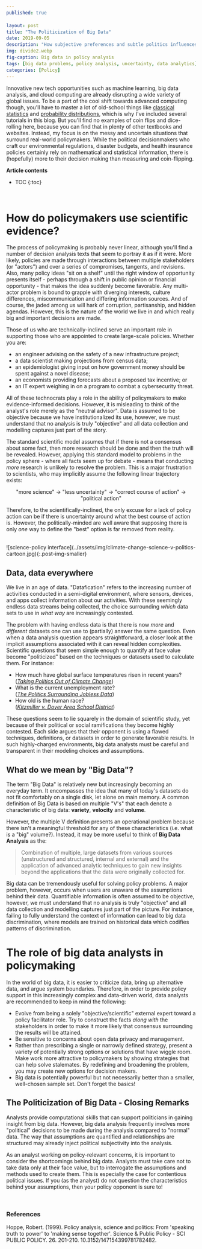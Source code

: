 ```yaml
---
published: true

layout: post
title: "The Politicization of Big Data"
date: 2019-09-05
description: "How subjective preferences and subtle politics influences the success of a big data analysis project."
img: divide2.webp
fig-caption: Big data in policy analysis
tags: [big data problems, policy analysis, uncertainty, data analytics]
categories: [Policy]
---
```

Innovative new tech opportunities such as machine learning, big data analysis, and cloud computing are already disrupting a wide variety of global issues. To be a part of the cool shift towards advanced computing though, you'll have to master a lot of old-school things like [classical statistics](/hypothesis-testing/) and [probability distributions](/probability-distributions/), which is why I've included several tutorials in this blog. But you'll find no examples of coin flips and dice-rolling here, because you can find that in plenty of other textbooks and websites. Instead, my focus is on the messy and uncertain situations that surround real-world policymakers. While the political decisionmakers who craft our environmental regulations, disaster budgets, and health insurance policies certainly rely on mathematical and statistical information, there is (hopefully) more to their decision making than measuring and coin-flipping.

**Article contents**
- TOC
{:toc}

<br>


# How do policymakers use scientific evidence?
The process of policymaking is probably never linear, although you'll find a number of decision analysis texts that seem to portray it as if it were. More likely, policies are made through interactions between multiple stakeholders (or "actors") and over a series of compromises, tangents, and revisions. Also, many policy ideas "sit on a shelf" until the right window of opportunity presents itself - perhaps through a shift in public opinion or financial opportunity - that makes the idea suddenly become favorable. Any multi-actor problem is bound to grapple with diverging interests, culture differences, miscommunication and differing information sources. And of course, the jaded among us will hark of corruption, partisanship, and hidden agendas. However, this is the nature of the world we live in and which really big and important decisions are made.
<!-- To be useful, scientific analysis must be conducted in the world as it really is, not how we wish it was. -->

Those of us who are technically-inclined serve an important role in supporting those who are appointed to create large-scale policies. Whether you are:
- an engineer advising on the safety of a new infrastructure project;
- a data scientist making projections from census data;
- an epidemiologist giving input on how government money should be spent against a novel disease;
- an economists providing forecasts about a proposed tax incentive; or
- an IT expert weighing in on a program to combat a cybersecurity threat.

All of these technocrats play a role in the ability of policymakers to make evidence-informed decisions. However, it is misleading to think of the analyst's role merely as the "neutral advisor". Data is assumed to be objective because we have institutionalized its use, however, we must understand that no analysis is truly "objective" and all data collection and modelling captures just part of the story.

The standard scientific model assumes that if there is not a consensus about some fact, then more research should be done and then the truth will be revealed. However, applying this standard model to problems in the policy sphere - where all facts seem up for debate - means that conducting *more* research is unlikely to resolve the problem. This is a major frustration to scientists, who may implicitly assume the following linear trajectory exists:

<p style="text-align: center;">"more science"  &rarr; "less uncertainty"  &rarr; "correct course of action"  &rarr; "political action"</p>

Therefore, to the scientifically-inclined, the only excuse for a lack of policy action can be if there is uncertainty around what the best course of action is. However, the politically-minded are well aware that supposing there is only *one* way to define the "best" option is far removed from reality.

<br>
![science-policy interface](../assets/img/climate-change-science-v-politics-cartoon.jpg){:.post-img-smaller}

## Data, data everywhere
We live in an age of data. "Datafication" refers to the increasing number of activities conducted in a semi-digital environment, where sensors, devices, and apps collect information about our activities. With these seemingly endless data streams being collected, the choice surrounding *which* data sets to use in *what way* are increasingly contested.

The problem with having endless data is that there is now *more* and *different* datasets one can use to (partially) answer the same question. Even when a data analysis question appears straightforward, a closer look at the implicit assumptions associated with it can reveal hidden complexities. Scientific questions that seem simple enough to quantify at face value become "politicized" based on the techniques or datasets used to calculate them. For instance:
* How much have global surface temperatures risen in recent years? <br> (*[Taking Politics Out of Climate Change](https://www.pbs.org/wgbh/nova/article/depoliticizing-climate-change/)*)
* What is the current unemployment rate? <br>
(*[The Politics Surrounding Jobless Data](https://amstat.tandfonline.com/doi/full/10.1080/2330443X.2016.1241061)*)
* How old is the human race? <br>
(*[Kitzmiller v. Dover Area School District](https://berkleycenter.georgetown.edu/cases/kitzmiller-v-dover-area-school-district)*)

These questions seem to lie squarely in the domain of scientific study, yet because of their political or social ramifications they become highly contested. Each side argues that their opponent is using a flawed techniques, definitions, or datasets in order to generate favorable results. In such highly-charged environments, big data analysts must be careful and transparent in their modeling choices and assumptions.



## What do we mean by "Big Data"?
The term "Big Data" is relatively new but increasingly becoming an everyday term. It encompasses the idea that many of today's datasets do not fit comfortably on a single disk, let alone on main memory. A common definition of Big Data is based on multiple "V's" that each denote a characteristic of big data: **variety**, **velocity** and **volume**.

However, the multiple V definition presents an operational problem because there isn't a meaningful threshold for any of these characteristics (i.e. what is a "big" volume?). Instead, it may be more useful to think of **Big Data Analysis** as the:
> Combination of multiple, large datasets from various sources (unstructured and structured, internal and external) and the application of advanced analytic techniques to gain new insights beyond the applications that the data were originally collected for.

<!-- Large datasets can be extremely useful to inform and guide strategy development. Yet, policymaking occurred long before the advent of big data. So how have decisions been guided historically? Perhaps with less evidence behind them than we would like there to be. There is a growing body of research to support the idea that policy decisions are often not based on evidence, but instead made by "gut feeling" or by following precedent. -->

Big data can be tremendously useful for solving policy problems. A major problem, however, occurs when users are unaware of the assumptions behind their data. Quantifiable information is often assumed to be objective, however, we must understand that no analysis is truly "objective" and all data collection and modelling captures just part of the picture. For instance, failing to fully understand the context of information can lead to big data discrimination, where models are trained on historical data which codifies patterns of discrimination.

# The role of big data analysts in policymaking
In the world of big data, it is easier to criticize data, bring up alternative data, and argue system boundaries. Therefore, in order to provide policy support in this increasingly complex and data-driven world, data analysts are recommended to keep in mind the following:

- Evolve from being a solely "objective/scientific" external expert toward a policy facilitator role. Try to construct the facts *along with* the stakeholders in order to make it more likely that consensus surrounding the results will be attained.
- Be sensitive to concerns about open data privacy and management.
- Rather than prescribing a single or narrowly defined strategy, present a variety of potentially strong options or solutions that have wiggle room. Make work more attractive to policymakers by showing strategies that can help solve stalemates. By redefining and broadening the problem, you may create new options for decision makers.
- Big data is potentially powerful but not necessarily better than a smaller, well-chosen sample set. Don't forget the basics!


## The Politicization of Big Data - Closing Remarks
<!-- Convincing policymakers of big data evidence -->
Analysts provide computational skills that can support politicians in gaining insight from big data. However, big data analysis frequently involves more "political" decisions to be made during the analysis compared to "normal" data. The way that assumptions are quantified and relationships are structured may already inject political subjectivity into the analysis.

As an analyst working on policy-relevant concerns, it is important to consider the shortcomings behind big data. Analysts must take care not to take data only at their face value, but to interrogate the assumptions and methods used to create them. This is especially the case for contentious political issues. If you (as the analyst) do not question the characteristics behind your assumptions, then your policy opponent is sure to!

<br>

### References
Hoppe, Robert. (1999). Policy analysis, science and politics: From 'speaking truth to power' to 'making sense together'. Science & Public Policy - SCI PUBLIC POLICY. 26. 201-210. 10.3152/147154399781782482.

<!-- <br>
![problems with big data](../assets/img/its_not_you.jpg){:.post-img-smaller}
<div class ="post-img-caption">
https://timoelliott.com/blog/cartoons/analytics-cartoons
</div> -->

<!-- <br>
![using big data](../assets/img/cartoon-using-big-data.jpg){:.post-img-smallest}
<div class ="post-img-caption">
https://timoelliott.com/blog/cartoons/analytics-cartoons
</div>
<br> -->
